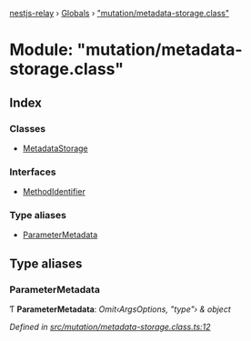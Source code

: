 [nestjs-relay](../README.md) › [Globals](../globals.md) › ["mutation/metadata-storage.class"](_mutation_metadata_storage_class_.md)

# Module: "mutation/metadata-storage.class"

## Index

### Classes

* [MetadataStorage](../classes/_mutation_metadata_storage_class_.metadatastorage.md)

### Interfaces

* [MethodIdentifier](../interfaces/_mutation_metadata_storage_class_.methodidentifier.md)

### Type aliases

* [ParameterMetadata](_mutation_metadata_storage_class_.md#parametermetadata)

## Type aliases

###  ParameterMetadata

Ƭ **ParameterMetadata**: *Omit‹ArgsOptions, "type"› & object*

*Defined in [src/mutation/metadata-storage.class.ts:12](https://github.com/rogerballard/nestjs-relay/blob/e8933db/src/mutation/metadata-storage.class.ts#L12)*
